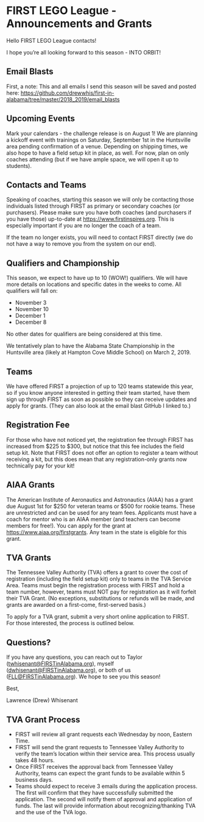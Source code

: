 # FIRST LEGO League - Announcements and Grants

Hello FIRST LEGO League contacts!

I hope you’re all looking forward to this season - INTO ORBIT!

## Email Blasts
First, a note:
	This and all emails I send this season will be saved and posted here: https://github.com/drewwhis/first-in-alabama/tree/master/2018_2019/email_blasts

## Upcoming Events
Mark your calendars - the challenge release is on August 1! 
We are planning a kickoff event with trainings on Saturday, September 1st in the Huntsville area pending confirmation of a venue. Depending on shipping times, we also hope to have a field setup kit in place, as well. For now, plan on only coaches attending (but if we have ample space, we will open it up to students).

## Contacts and Teams
Speaking of coaches, starting this season we will only be contacting those individuals listed through FIRST as primary or secondary coaches (or purchasers). Please make sure you have both coaches (and purchasers if you have those) up-to-date at https://www.firstinspires.org. This is especially important if you are no longer the coach of a team.

If the team no longer exists, you will need to contact FIRST directly (we do not have a way to remove you from the system on our end).

## Qualifiers and Championship
This season, we expect to have up to 10 (WOW!) qualifiers. We will have more details on locations and specific dates in the weeks to come.
All qualifiers will fall on:
* November 3
* November 10
* December 1
* December 8

No other dates for qualifiers are being considered at this time.

We tentatively plan to have the Alabama State Championship in the Huntsville area (likely at Hampton Cove Middle School) on March 2, 2019.

## Teams
We have offered FIRST a projection of up to 120 teams statewide this year, so if you know anyone interested in getting their team started, have them sign up through FIRST as soon as possible so they can receive updates and apply for grants. (They can also look at the email blast GitHub I linked to.)

## Registration Fee
For those who have not noticed yet, the registration fee through FIRST has increased from $225 to $300, but notice that this fee includes the field setup kit. Note that FIRST does not offer an option to register a team without receiving a kit, but this does mean that any registration-only grants now technically pay for your kit!

## AIAA Grants
The American Institute of Aeronautics and Astronautics (AIAA) has a grant due August 1st for $250 for veteran teams or $500 for rookie teams. These are unrestricted and can be used for any team fees. Applicants must have a coach for mentor who is an AIAA member (and teachers can become members for free!). You can apply for the grant at https://www.aiaa.org/firstgrants. Any team in the state is eligible for this grant.

## TVA Grants
The Tennessee Valley Authority (TVA) offers a grant to cover the cost of registration (including the field setup kit) only to teams in the TVA Service Area. Teams must begin the registration process with FIRST and hold a team number, however, teams must NOT pay for registration as it will forfeit their TVA Grant. (No exceptions, substitutions or refunds will be made, and grants are awarded on a first-come, first-served basis.)

To apply for a TVA grant, submit a very short online application to FIRST. For those interested, the process is outlined below.

## Questions?
If you have any questions, you can reach out to Taylor (twhisenant@FIRSTinAlabama.org), myself (dwhisenant@FIRSTinAlabama.org), or both of us (FLL@FIRSTinAlabama.org). We hope to see you this season!

Best,

Lawrence (Drew) Whisenant

## TVA Grant Process
* FIRST will review all grant requests each Wednesday by noon, Eastern Time.
* FIRST will send the grant requests to Tennessee Valley Authority to verify the team’s location within their service area. This process usually takes 48 hours.
* Once FIRST receives the approval back from Tennessee Valley Authority, teams can expect the grant funds to be available within 5 business days.
* Teams should expect to receive 3 emails during the application process. The first will confirm that they have successfully submitted the application. The second will notify them of approval and application of funds. The last will provide information about recognizing/thanking TVA and the use of the TVA logo.
